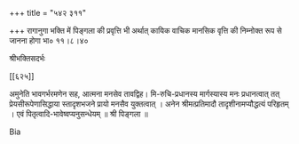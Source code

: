 +++
title = "५४२ ३११"

+++
रागानुगा भक्ति में पिङ्गला की प्रवृत्ति भी अर्थात् कायिक वाचिक मानसिक वृत्ति की निम्नोक्त रूप से जानना होगा भा० ११।८।४० 

श्रीभक्तिसदर्भः 

[[६२५]]

अमुनेति भावगर्भरमणेन सह, आत्मना मनसेव तावद्विह। मि-रुचि-प्रधानस्य मार्गस्यास्य मनः प्रधानत्वात् तत् प्रेयसीरूपेणासिद्धाया स्तादृशभजने प्रायो मनसैव युक्तत्वात् । अनेन श्रीमत्प्रतिमादौ तादृशीनामप्यौद्धत्यं परिहृतम् । एवं पितृत्वादि-भावेष्वप्यनुसन्धेयम् ॥ श्री पिङ्गला ॥ 

Bia 

